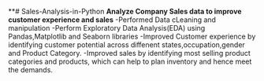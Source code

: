 **# Sales-Analysis-in-Python
**Analyze Company Sales data to improve customer experience and sales**
-Performed Data cLeaning and manipulation
-Perform Exploratory Data Analysis(EDA) using Pandas,Matplotlib and Seaborn libraries
-Improved Customer experience by identifying customer potential across  diffenent states,occupation,gender and Product Category.
-Improved sales by identifying most selling product categories and products, which can help to plan inventory and hence meet the demands.

